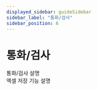 ```yaml
---
displayed_sidebar: guideSidebar
sidebar_label: "통화/검사"
sidebar_position: 6
---
```


# 통화/검사

통화/검사 설명  
엑셀 저장 기능 설명 
